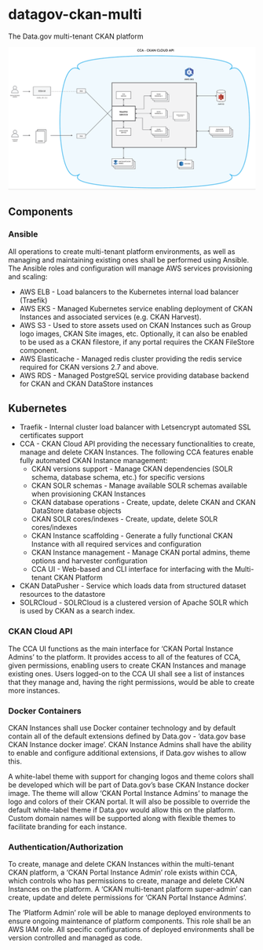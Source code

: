 # datagov-ckan-multi

The Data.gov multi-tenant CKAN platform

![CKAN multi-tenant Architecture](Architecture.png)

## Components

### Ansible

All operations to create multi-tenant platform environments, as well as managing and maintaining existing ones shall be performed using Ansible. The Ansible roles and configuration will manage AWS services provisioning and scaling:

* AWS ELB - Load balancers to the Kubernetes internal load balancer (Traefik)
* AWS EKS - Managed Kubernetes service enabling deployment of CKAN Instances and associated services (e.g. CKAN Harvest).
* AWS S3 - Used to store assets used on CKAN Instances such as Group logo images, CKAN Site images, etc. Optionally, it can also be enabled to be used as a CKAN filestore, if any portal requires the CKAN FileStore component.
* AWS Elasticache - Managed redis cluster providing the redis service required for CKAN versions 2.7 and above.
* AWS RDS - Managed PostgreSQL service providing database backend for CKAN and CKAN DataStore instances

## Kubernetes
* Traefik - Internal cluster load balancer with Letsencrypt automated SSL certificates support
* CCA - CKAN Cloud API providing the necessary functionalities to create, manage and delete CKAN Instances. The following CCA features enable fully automated CKAN Instance management:
  * CKAN versions support - Manage CKAN dependencies (SOLR schema, database schema, etc.) for specific versions
  * CKAN SOLR schemas - Manage available SOLR schemas available when provisioning CKAN Instances
  * CKAN database operations - Create, update, delete CKAN and CKAN DataStore database objects
  * CKAN SOLR cores/indexes - Create, update, delete SOLR cores/indexes
  * CKAN Instance scaffolding - Generate a fully functional CKAN Instance with all required services and configuration
  * CKAN Instance management - Manage CKAN portal admins, theme options and harvester configuration
  * CCA UI - Web-based and CLI interface for interfacing with the Multi-tenant CKAN Platform
* CKAN DataPusher - Service which loads data from structured dataset resources to the datastore
* SOLRCloud - SOLRCloud is a clustered version of Apache SOLR which is used by CKAN as a search index.

### CKAN Cloud API
The CCA UI functions as the main interface for ‘CKAN Portal Instance Admins’ to the platform. It provides access to all of the features of CCA, given permissions, enabling users to create CKAN Instances and manage existing ones. Users logged-on to the CCA UI shall see a list of instances that they manage and, having the right permissions, would be able to create more instances.

### Docker Containers
 CKAN Instances shall use Docker container technology and by default contain all of the default extensions defined by Data.gov - ‘data.gov base CKAN Instance docker image’. CKAN Instance Admins shall have the ability to enable and configure additional extensions, if Data.gov wishes to allow this.

A white-label theme with support for changing logos and theme colors shall be developed which will be part of Data.gov’s base CKAN Instance docker image. The theme will allow ‘CKAN Portal Instance Admins’ to manage the logo and colors of their CKAN portal. It will also be possible to override the default white-label theme if Data.gov would allow this on the platform. Custom domain names will be supported along with flexible themes to facilitate branding for each instance.

### Authentication/Authorization
To create, manage and delete CKAN Instances within the multi-tenant CKAN platform, a ‘CKAN Portal Instance Admin’ role exists within CCA, which controls who has permissions to create, manage and delete CKAN Instances on the platform. A ‘CKAN multi-tenant platform super-admin’ can create, update and delete permissions for ‘CKAN Portal Instance Admins’. 

The ‘Platform Admin’ role will be able to manage deployed environments to ensure ongoing maintenance of platform components. This role shall be an AWS IAM role. All specific configurations of deployed environments shall be version controlled and managed as code.
